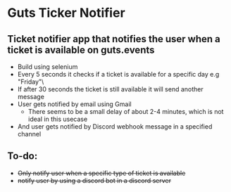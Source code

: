 # Guts Ticker Notifier 
## Ticket notifier app that notifies the user when a ticket is available on guts.events
* Build using selenium
* Every 5 seconds it checks if a ticket is available for a specific day e.g "Friday"\\
* If after 30 seconds the ticket is still available it will send another message
* User gets notified by email using Gmail
  - There seems to be a small delay of about 2-4 minutes, which is not ideal in this usecase
* And user gets notified by Discord webhook message in a specified channel 

## To-do:
* ~~Only notify user when a specific type of ticket is available~~
* ~~notify user by using a discord bot in a discord server~~
